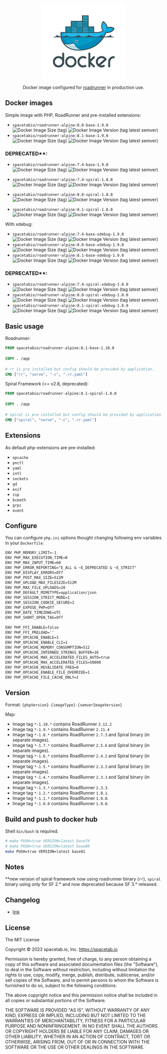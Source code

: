 <p align="center">
    <img src="https://raw.githubusercontent.com/docker-library/docs/c350af05d3fac7b5c3f6327ac82fe4d990d8729c/docker/logo.png" alt="Docker">
</p>

<p align="center">
Docker image configured for <a href="https://roadrunner.dev/">roadrunner</a> in production use.
</p> 

## Docker images

Simple image with PHP, RoadRunner and pre-installed extensions:

* `spacetabio/roadrunner-alpine:8.0-base-1.9.0` <br>
![Docker Image Size (tag)](https://img.shields.io/docker/image-size/spacetabio/roadrunner-alpine/8.0-base-1.9.0?style=flat-square)
![Docker Image Version (tag latest semver)](https://img.shields.io/docker/v/spacetabio/roadrunner-alpine/8.0-base-1.9.0?style=flat-square)
* `spacetabio/roadrunner-alpine:8.1-base-1.9.0` <br>
![Docker Image Size (tag)](https://img.shields.io/docker/image-size/spacetabio/roadrunner-alpine/8.1-base-1.9.0?style=flat-square)
![Docker Image Version (tag latest semver)](https://img.shields.io/docker/v/spacetabio/roadrunner-alpine/8.1-base-1.9.0?style=flat-square)

### DEPRECATED**:

* `spacetabio/roadrunner-alpine:7.4-base-1.9.0` <br>
  ![Docker Image Size (tag)](https://img.shields.io/docker/image-size/spacetabio/roadrunner-alpine/7.4-base-1.9.0?style=flat-square)
  ![Docker Image Version (tag latest semver)](https://img.shields.io/docker/v/spacetabio/roadrunner-alpine/7.4-base-1.9.0?style=flat-square)


* `spacetabio/roadrunner-alpine:7.4-spiral-1.8.0` <br>
![Docker Image Size (tag)](https://img.shields.io/docker/image-size/spacetabio/roadrunner-alpine/7.4-spiral-1.8.0?style=flat-square)
![Docker Image Version (tag latest semver)](https://img.shields.io/docker/v/spacetabio/roadrunner-alpine/7.4-spiral-1.8.0?style=flat-square)
* `spacetabio/roadrunner-alpine:8.0-spiral-1.8.0` <br>
![Docker Image Size (tag)](https://img.shields.io/docker/image-size/spacetabio/roadrunner-alpine/8.0-spiral-1.8.0?style=flat-square)
![Docker Image Version (tag latest semver)](https://img.shields.io/docker/v/spacetabio/roadrunner-alpine/8.0-spiral-1.8.0?style=flat-square)
* `spacetabio/roadrunner-alpine:8.1-spiral-1.8.0` <br>
![Docker Image Size (tag)](https://img.shields.io/docker/image-size/spacetabio/roadrunner-alpine/8.1-spiral-1.8.0?style=flat-square)
![Docker Image Version (tag latest semver)](https://img.shields.io/docker/v/spacetabio/roadrunner-alpine/8.1-spiral-1.8.0?style=flat-square)

With xdebug:

* `spacetabio/roadrunner-alpine:7.4-base-xdebug-1.9.0` <br>
![Docker Image Size (tag)](https://img.shields.io/docker/image-size/spacetabio/roadrunner-alpine/7.4-base-1.9.0?style=flat-square)
![Docker Image Version (tag latest semver)](https://img.shields.io/docker/v/spacetabio/roadrunner-alpine/7.4-base-xdebug-1.9.0?style=flat-square)
* `spacetabio/roadrunner-alpine:8.0-base-xdebug-1.9.0` <br>
![Docker Image Size (tag)](https://img.shields.io/docker/image-size/spacetabio/roadrunner-alpine/8.0-base-1.9.0?style=flat-square)
![Docker Image Version (tag latest semver)](https://img.shields.io/docker/v/spacetabio/roadrunner-alpine/8.0-base-xdebug-1.9.0?style=flat-square)
* `spacetabio/roadrunner-alpine:8.1-base-xdebug-1.9.0` <br>
![Docker Image Size (tag)](https://img.shields.io/docker/image-size/spacetabio/roadrunner-alpine/8.1-base-1.9.0?style=flat-square)
![Docker Image Version (tag latest semver)](https://img.shields.io/docker/v/spacetabio/roadrunner-alpine/8.1-base-xdebug-1.9.0?style=flat-square)

### DEPRECATED**:

* `spacetabio/roadrunner-alpine:7.4-spiral-xdebug-1.8.0` <br>
![Docker Image Size (tag)](https://img.shields.io/docker/image-size/spacetabio/roadrunner-alpine/7.4-spiral-1.8.0?style=flat-square)
![Docker Image Version (tag latest semver)](https://img.shields.io/docker/v/spacetabio/roadrunner-alpine/7.4-spiral-xdebug-1.8.0?style=flat-square)
* `spacetabio/roadrunner-alpine:8.0-spiral-xdebug-1.8.0` <br>
![Docker Image Size (tag)](https://img.shields.io/docker/image-size/spacetabio/roadrunner-alpine/8.0-spiral-1.8.0?style=flat-square)
![Docker Image Version (tag latest semver)](https://img.shields.io/docker/v/spacetabio/roadrunner-alpine/8.0-spiral-xdebug-1.8.0?style=flat-square)
* `spacetabio/roadrunner-alpine:8.1-spiral-xdebug-1.8.0` <br>
![Docker Image Size (tag)](https://img.shields.io/docker/image-size/spacetabio/roadrunner-alpine/8.1-spiral-1.8.0?style=flat-square)
![Docker Image Version (tag latest semver)](https://img.shields.io/docker/v/spacetabio/roadrunner-alpine/8.1-spiral-xdebug-1.8.0?style=flat-square)

## Basic usage

Roadrunner:

```Dockerfile
FROM spacetabio/roadrunner-alpine:8.1-base-1.10.0

COPY . /app

# rr is pre installed but config should be provided by application. 
CMD ["rr", "serve", "-c", ".rr.yaml"]
```

Spiral Framework (<= v2.8, deprecated):

```Dockerfile
FROM spacetabio/roadrunner-alpine:8.1-spiral-1.8.0

COPY . /app

# spiral is pre installed but config should be provided by application. 
CMD ["spiral", "serve", "-c", ".rr.yaml"]
```

## Extensions

As default php-extensions are pre-installed:

 * `opcache`
 * `pnctl`
 * `yaml`
 * `intl`
 * `sockets`
 * `gd`
 * `exif`
 * `zip`
 * `bcmath`
 * `grpc`
 * `event`

## Configure

You can configure `php.ini` options thought changing following env variables in your `Dockerfile`:
 
```text
ENV PHP_MEMORY_LIMIT=-1
ENV PHP_MAX_EXECUTION_TIME=0
ENV PHP_MAX_INPUT_TIME=60
ENV PHP_ERROR_REPORTING="E_ALL & ~E_DEPRECATED & ~E_STRICT"
ENV PHP_DISPLAY_ERRORS=Off
ENV PHP_POST_MAX_SIZE=512M
ENV PHP_UPLOAD_MAX_FILESIZE=512M
ENV PHP_MAX_FILE_UPLOADS=20
ENV PHP_DEFAULT_MIMETYPE=application/json
ENV PHP_SESSION_STRICT_MODE=1
ENV PHP_SESSION_COOKIE_SECURE=1
ENV PHP_EXPOSE_PHP=Off
ENV PHP_DATE_TIMEZONE=UTC
ENV PHP_SHORT_OPEN_TAG=Off

ENV PHP_FFI_ENABLE=false
ENV PHP_FFI_PRELOAD=''
ENV PHP_OPCACHE_ENABLE=1
ENV PHP_OPCACHE_ENABLE_CLI=1
ENV PHP_OPCACHE_MEMORY_CONSUMPTION=512
ENV PHP_OPCACHE_INTERNED_STRINGS_BUFFER=16
ENV PHP_OPCACHE_MAX_ACCELERATED_FILES_AUTO=true
ENV PHP_OPCACHE_MAX_ACCELERATED_FILES=50000
ENV PHP_OPCACHE_REVALIDATE_FREQ=0
ENV PHP_OPCACHE_ENABLE_FILE_OVERRIDE=1
ENV PHP_OPCACHE_FILE_CACHE_ONLY=1
```

## Version

Format: `{phpVersion}-{imageType}-{semverImageVersion}`

Map:
 - Image tag `*-1.10.*` contains RoadRunner `2.12.2`
 - Image tag `*-1.9.*` contains RoadRunner `2.11.4`
 - Image tag `*-1.8.*` contains RoadRunner `2.7.3` and Spiral binary (in separate images).
 - Image tag `*-1.7.*` contains RoadRunner `2.5.6` and Spiral binary (in separate images).
 - Image tag `*-1.6.*` contains RoadRunner `2.4.2` and Spiral binary (in separate images).
 - Image tag `*-1.5.*` contains RoadRunner `2.3.3` and Spiral binary (in separate images).
 - Image tag `*-1.4.*` contains RoadRunner `2.3.3` and Spiral binary (in separate images).
 - Image tag `*-1.3.*` contains RoadRunner `2.3.3`.
 - Image tag `*-1.2.*` contains RoadRunner `1.8.1`. 
 - Image tag `*-1.1.*` contains RoadRunner `1.9.0`.
 - Image tag `*-1.0.0` contains RoadRunner `1.9.0`. 

## Build and push to docker hub

Shell `bin/bash` is required.

```bash
# make PUSH=true VERSION=latest base74
# make PUSH=true VERSION=latest base80
make PUSH=true VERSION=latest base81
```

## Notes

\*\*new version of spiral framework now using roadrunner binary (`rr`), `spiral` binary using only for SF 2.* and now deprecated because SF 3.* released.

## Changelog

* [link](CHANGELOG.md)

## License

The MIT License

Copyright © 2023 spacetab.io, Inc. https://spacetab.io

Permission is hereby granted, free of charge, to any person obtaining a copy
of this software and associated documentation files (the "Software"), to deal
in the Software without restriction, including without limitation the rights
to use, copy, modify, merge, publish, distribute, sublicense, and/or sell
copies of the Software, and to permit persons to whom the Software is
furnished to do so, subject to the following conditions:

The above copyright notice and this permission notice shall be included in
all copies or substantial portions of the Software.

THE SOFTWARE IS PROVIDED "AS IS", WITHOUT WARRANTY OF ANY KIND, EXPRESS OR
IMPLIED, INCLUDING BUT NOT LIMITED TO THE WARRANTIES OF MERCHANTABILITY,
FITNESS FOR A PARTICULAR PURPOSE AND NONINFRINGEMENT. IN NO EVENT SHALL THE
AUTHORS OR COPYRIGHT HOLDERS BE LIABLE FOR ANY CLAIM, DAMAGES OR OTHER
LIABILITY, WHETHER IN AN ACTION OF CONTRACT, TORT OR OTHERWISE, ARISING FROM,
OUT OF OR IN CONNECTION WITH THE SOFTWARE OR THE USE OR OTHER DEALINGS IN
THE SOFTWARE.

